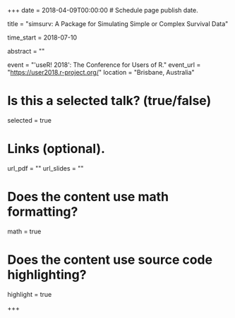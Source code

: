 +++
date = 2018-04-09T00:00:00  # Schedule page publish date.

title = "simsurv: A Package for Simulating Simple or Complex Survival Data"

time_start = 2018-07-10

abstract = ""

event = "'useR! 2018': The Conference for Users of R."
event_url = "https://user2018.r-project.org/"
location = "Brisbane, Australia"

# Is this a selected talk? (true/false)
selected = true

# Links (optional).
url_pdf = ""
url_slides = ""

# Does the content use math formatting?
math = true

# Does the content use source code highlighting?
highlight = true

+++

